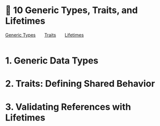 # 📜 10 Generic Types, Traits, and Lifetimes
[Generic Types](#1-generic-data-types)&emsp;&emsp;[Traits](#2-traits-defining-shared-behavior)&emsp;&emsp;[Lifetimes](#3-validating-references-with-lifetimes)
<br><br>

# 1. Generic Data Types
# 2. Traits: Defining Shared Behavior
# 3. Validating References with Lifetimes
